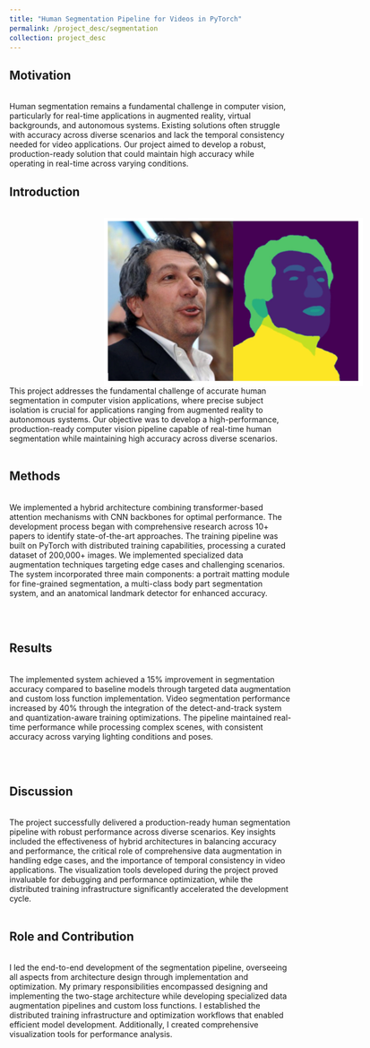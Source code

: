 ```yaml
---
title: "Human Segmentation Pipeline for Videos in PyTorch"
permalink: /project_desc/segmentation
collection: project_desc
---
```


<h2>Motivation</h2><br>
Human segmentation remains a fundamental challenge in computer vision, particularly for real-time applications in augmented reality, virtual backgrounds, and autonomous systems. Existing solutions often struggle with accuracy across diverse scenarios and lack the temporal consistency needed for video applications. Our project aimed to develop a robust, production-ready solution that could maintain high accuracy while operating in real-time across varying conditions.

<h2>Introduction</h2><br>
<div style="width: 800px; height: 300px; border-radius: 15px; overflow: hidden; text-align: center;">
    <img src="../images/seg_2.jpeg" alt="Project Image" style="width: 100%; height: 100%; object-fit: contain;">
</div>
This project addresses the fundamental challenge of accurate human segmentation in computer vision applications, where precise subject isolation is crucial for applications ranging from augmented reality to autonomous systems. Our objective was to develop a high-performance, production-ready computer vision pipeline capable of real-time human segmentation while maintaining high accuracy across diverse scenarios.
<br><br>

<h2>Methods</h2><br>
We implemented a hybrid architecture combining transformer-based attention mechanisms with CNN backbones for optimal performance. The development process began with comprehensive research across 10+ papers to identify state-of-the-art approaches. The training pipeline was built on PyTorch with distributed training capabilities, processing a curated dataset of 200,000+ images. We implemented specialized data augmentation techniques targeting edge cases and challenging scenarios. The system incorporated three main components: a portrait matting module for fine-grained segmentation, a multi-class body part segmentation system, and an anatomical landmark detector for enhanced accuracy.


<br><br>
<h2>Results</h2><br>
The implemented system achieved a 15% improvement in segmentation accuracy compared to baseline models through targeted data augmentation and custom loss function implementation. Video segmentation performance increased by 40% through the integration of the detect-and-track system and quantization-aware training optimizations. The pipeline maintained real-time performance while processing complex scenes, with consistent accuracy across varying lighting conditions and poses.
 
<br><br>
<h2>Discussion</h2><br>
The project successfully delivered a production-ready human segmentation pipeline with robust performance across diverse scenarios. Key insights included the effectiveness of hybrid architectures in balancing accuracy and performance, the critical role of comprehensive data augmentation in handling edge cases, and the importance of temporal consistency in video applications. The visualization tools developed during the project proved invaluable for debugging and performance optimization, while the distributed training infrastructure significantly accelerated the development cycle.
<br><br>

<h2>Role and Contribution</h2><br>
I led the end-to-end development of the segmentation pipeline, overseeing all aspects from architecture design through implementation and optimization. My primary responsibilities encompassed designing and implementing the two-stage architecture while developing specialized data augmentation pipelines and custom loss functions. I established the distributed training infrastructure and optimization workflows that enabled efficient model development. Additionally, I created comprehensive visualization tools for performance analysis.
<br><br>

<!-- <div style="width: 800px; height: 500px; border-radius: 15px; overflow: hidden; text-align: center;">
    <img src="../images/RAG/RAG_App.png" alt="Project Image" style="width: 100%; height: 100%; object-fit: contain;">
</div> -->
